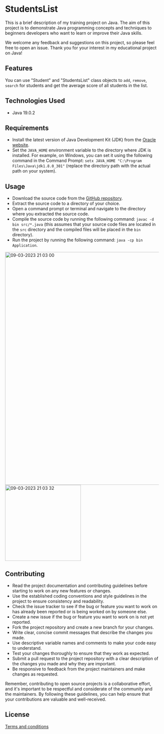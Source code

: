 # StudentsList

This is a brief description of my training project on Java. The aim of this project is to demonstrate Java programming concepts and techniques to beginners developers who want to learn or improve their Java skills.

We welcome any feedback and suggestions on this project, so please feel free to open an issue. Thank you for your interest in my educational project on Java!

## Features

You can use "Student" and "StudentsList" class objects to `add`, `remove`, `search` for students and get the average score of all students in the list.

## Technologies Used

-   Java 19.0.2

## Requirements

-   Install the latest version of Java Development Kit (JDK) from the [Oracle website](https://www.oracle.com/java/technologies/javase-downloads.html).
-   Set the `JAVA_HOME` environment variable to the directory where JDK is installed. For example, on Windows, you can set it using the following command in the Command Prompt: `setx JAVA_HOME "C:\Program Files\Java\jdk1.8.0_301"` (replace the directory path with the actual path on your system).

## Usage

-   Download the source code from the [GitHub repository](https://github.com/eesooss/StudentsList).
-   Extract the source code to a directory of your choice.
-   Open a command prompt or terminal and navigate to the directory where you extracted the source code.
-   Compile the source code by running the following command: `javac -d bin src/*.java` (this assumes that your source code files are located in the `src` directory and the compiled files will be placed in the `bin` directory).
-   Run the project by running the following command: `java -cp bin Application`.
<img width="760" alt="09-03-2023 21 03 00" src="https://user-images.githubusercontent.com/15633778/224157470-8eb65a94-b5c1-4865-a4b8-c7426c611d42.png">
<img width="248" alt="09-03-2023 21 03 32" src="https://user-images.githubusercontent.com/15633778/224157475-4fd97032-ebb5-4441-953a-d6ed1cda60d6.png">


## Contributing

-   Read the project documentation and contributing guidelines before starting to work on any new features or changes.
-   Use the established coding conventions and style guidelines in the project to ensure consistency and readability.
-   Check the issue tracker to see if the bug or feature you want to work on has already been reported or is being worked on by someone else.
-   Create a new issue if the bug or feature you want to work on is not yet reported.
-   Fork the project repository and create a new branch for your changes.
-   Write clear, concise commit messages that describe the changes you made.
-   Use descriptive variable names and comments to make your code easy to understand.
-   Test your changes thoroughly to ensure that they work as expected.
-   Submit a pull request to the project repository with a clear description of the changes you made and why they are important.
-   Be responsive to feedback from the project maintainers and make changes as requested.

Remember, contributing to open source projects is a collaborative effort, and it's important to be respectful and considerate of the community and the maintainers. By following these guidelines, you can help ensure that your contributions are valuable and well-received.

## License

[Terms and conditions](https://github.com/eesooss/StudentsList/blob/main/License)
